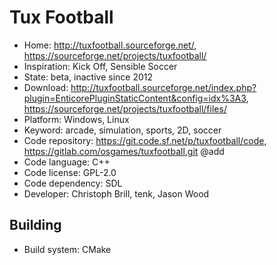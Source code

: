 # Tux Football

- Home: http://tuxfootball.sourceforge.net/, https://sourceforge.net/projects/tuxfootball/
- Inspiration: Kick Off, Sensible Soccer
- State: beta, inactive since 2012
- Download: http://tuxfootball.sourceforge.net/index.php?plugin=EnticorePluginStaticContent&config=idx%3A3, https://sourceforge.net/projects/tuxfootball/files/
- Platform: Windows, Linux
- Keyword: arcade, simulation, sports, 2D, soccer
- Code repository: https://git.code.sf.net/p/tuxfootball/code, https://gitlab.com/osgames/tuxfootball.git @add
- Code language: C++
- Code license: GPL-2.0
- Code dependency: SDL
- Developer: Christoph Brill, tenk, Jason Wood

## Building

- Build system: CMake
